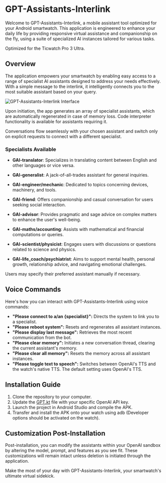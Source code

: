 # GPT-Assistants-Interlink

Welcome to GPT-Assistants-Interlink, a mobile assistant tool optimized for your Android smartwatch. This application is engineered to enhance your daily life by providing responsive virtual assistance and companionship on the fly, using a suite of specialized AI instances tailored for various tasks.

Optimized for the Ticwatch Pro 3 Ultra.

## Overview

The application empowers your smartwatch by enabling easy access to a range of specialist AI assistants designed to address your needs effectively. With a simple message to the interlink, it intelligently connects you to the most suitable assistant based on your query.

![GPT-Assistants-Interlink Interface](https://github.com/Adri6336/GPT-Assistants-Interlink/assets/64619524/78d1c782-f47e-41c4-8b3f-3e77bfb0af59)

Upon initiation, the app generates an array of specialist assistants, which are automatically regenerated in case of memory loss. Code interpreter functionality is available for assistants requiring it.

Conversations flow seamlessly with your chosen assistant and switch only on explicit requests to connect with a different specialist.

### Specialists Available

- **GAI-translator**: Specializes in translating content between English and other languages or vice versa.
  
- **GAI-generalist**: A jack-of-all-trades assistant for general inquiries.

- **GAI-engineer/mechanic**: Dedicated to topics concerning devices, machinery, and tools.

- **GAI-friend**: Offers companionship and casual conversation for users seeking social interaction.

- **GAI-advisor**: Provides pragmatic and sage advice on complex matters to enhance the user's well-being.

- **GAI-maths/accounting**: Assists with mathematical and financial computations or queries.

- **GAI-scientist/physicist**: Engages users with discussions or questions related to science and physics.

- **GAI-life_coach/psychiatrist**: Aims to support mental health, personal growth, relationship advice, and navigating emotional challenges.

Users may specify their preferred assistant manually if necessary.

## Voice Commands

Here's how you can interact with GPT-Assistants-Interlink using voice commands:

- **"Please connect to a/an {specialist}":** Directs the system to link you to a specialist.
- **"Please reboot system":** Resets and regenerates all assistant instances.
- **"Please display last message":** Retrieves the most recent communication from the bot.
- **"Please clear memory":** Initiates a new conversation thread, clearing the current assistant's memory.
- **"Please clear all memory":** Resets the memory across all assistant instances.
- **"Please toggle text to speech":** Switches between OpenAI's TTS and the watch's native TTS. The default setting uses OpenAI's TTS.

## Installation Guide

1. Clone the repository to your computer.
2. Update the [GPT.kt](https://github.com/Adri6336/GPT-Assistants-Interlink/blob/main/app/src/main/java/com/example/gpt_assistants_interlink/presentation/GPT.kt) file with your specific OpenAI API key.
3. Launch the project in Android Studio and compile the APK.
4. Transfer and install the APK onto your watch using adb (Developer options should be activated on the watch).

## Customization Post-Installation

Post-installation, you can modify the assistants within your OpenAI sandbox by altering the model, prompt, and features as you see fit. These customizations will remain intact unless deletion is initiated through the application.

Make the most of your day with GPT-Assistants-Interlink, your smartwatch's ultimate virtual sidekick.
